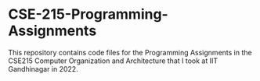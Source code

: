 # CSE-215-Programming-Assignments
This repository contains code files for the Programming Assignments in the CSE215 Computer Organization and Architecture that I took at IIT Gandhinagar in 2022.
